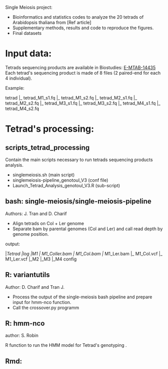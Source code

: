  
Single Meiosis project: 

- Bioinformatics and statistics codes to analyze the 20 tetrads of Arabidopsis thaliana from [Ref article] 
- Supplementary methods, results and code to reproduce the figures.
- Final datasets

# Input data:

Tetrads sequencing products are available in Biostudies: 
[E-MTAB-14435](https://www.ebi.ac.uk/biostudies/arrayexpress/studies/E-MTAB-14435)
Each tetrad's sequencing product is made of 8 files (2 paired-end for each 
4 individual). 

Example:

tetrad
    |_ tetrad_M1_s1.fq
    |_ tetrad_M1_s2.fq
    |_ tetrad_M2_s1.fq
    |_ tetrad_M2_s2.fq
    |_ tetrad_M3_s1.fq
    |_ tetrad_M3_s2.fq
    |_ tetrad_M4_s1.fq
    |_ tetrad_M4_s2.fq

# Tetrad's processing:

## scripts_tetrad_processing

Contain the main scripts necessary to run tetrads sequencing products 
analysis.
 
- singlemeiosis.sh (main script)
- singlemeiosis-pipeline_genotoul_V3 (conf file)
- Launch_Tetrad_Analysis_genotoul_V3.R (sub-script)
 

## bash: single-meiosis/single-meiosis-pipeline

Authors: J. Tran and D. Charif

- Align tetrads on Col + Ler genome 
- Separate bam by parental genomes (Col and Ler) and call read 
depth by genome position.

 output:

   |_Tetrad
     |_log
     |_M1
        |_ M1_Coller.bam
        |_ M1_Col.bam
        |_ M1_Ler.bam
        |_ M1_Col.vcf
        |_ M1_Ler.vcf
     |_M2
     |_M3
     |_M4
    config

## R: variantutils 

Author: D. Charif and Tran J.

- Process the output of the single-meiosis bash pipeline
and prepare input for hmm-nco function.
- Call the crossover.py programm

## R: hmm-nco 

author: S. Robin 

R function to run the HMM model for Tetrad's genotyping .

## Rmd: 

